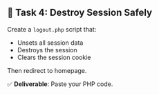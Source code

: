 ## 🧩 Task 4: Destroy Session Safely

Create a `logout.php` script that:
- Unsets all session data  
- Destroys the session  
- Clears the session cookie  

Then redirect to homepage.

✅ **Deliverable**: Paste your PHP code.
